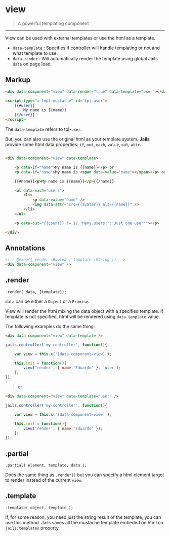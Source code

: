 # view

> A powerful templating component

---

View can be used with external templates or use the html as a template.

- `data-template` : Specifies if controller will handle templating or not and what template to use.
- `data-render` : Will automatically render the template using global Jails `data` on page load.

## Markup

```html
<div data-component="view" data-render="true" data-template="user"></div>

<script type="x-tmpl-mustache" id="tpl-user">
    {{#user}}
        My name is {{name}}
    {{/user}}
</script>
```

The `data-template` refers to tpl-`user`.

But, you can also use the original html as your template system.
**Jails** provide some html data properties:
`if`, `not`, `each`, `value`, `out`, `attr`.


```html

<div data-component="view" data-template>

    <p data-if="name">My name is {{name}}</p> or
    <p data-if="name">My name is <span data-value="name"></span></p> or

    {{#name}}<p>My name is {{name}}</p>{{/name}}

    <ul data-each="users">
        <li>
            <p data-value="name" />
            <img data-attr="src={{avatar}} alt={{name}}" />
        </li>
    </ul>

    <p data-out="{{count}} != 1? 'Many users!':'Just one user'"></p>

</div>

```

## Annotations

```html
<!-- @view({ render :Boolean, template :String }) -->
<div data-component="view" />
```

## .render
    .render( data, [template]);

`data` can be either a `Object` or a `Promise`.

View will render the html mixing the data object with a specified template. If template is not specified, html will be rendered using `data-template` value.

The following examples do the same thing:

```html
<div data-component="view" data-template />
```

```js
jails.controller('my-controller', function(){

    var view = this.x('[data-component=view]');

    this.init = function(){
        view('render', { name:'Eduardo' }, 'user');
    };
});
```

> or


```html
<div data-component="view" data-template="user" />
```

```js
jails.controller('my-controller', function(){

    var view = this.x('[data-component=view]');

    this.init = function(){
        view('render', { name:'Eduardo' });
    };
});
```

## .partial
    .partial( element, template, data );

Does the same thing as `.render()` but you can specify a html element target to render instead of the current `view`.


## .template
    .template( object, template );

If, for some reason, you need just the string result of the template, you can use this method.
Jails saves all the mustache template embeded on html on `jails.templates` property.
